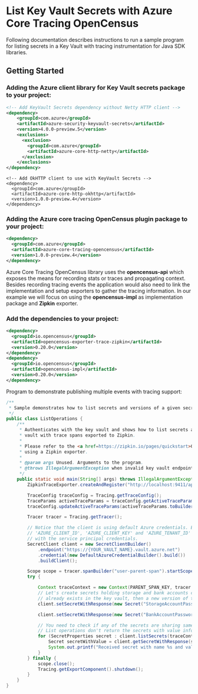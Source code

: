 # List Key Vault Secrets with Azure Core Tracing OpenCensus 
 
Following documentation describes instructions to run a sample program for listing secrets in a Key Vault with tracing instrumentation for Java SDK libraries.

## Getting Started

### Adding the Azure client library for Key Vault secrets package to your project:
[//]: # ({x-version-update-start;com.azure:azure-security-keyvault-secrets;current})
```xml
<!-- Add KeyVault Secrets dependency without Netty HTTP client -->
<dependency>
    <groupId>com.azure</groupId>
    <artifactId>azure-security-keyvault-secrets</artifactId>
    <version>4.0.0-preview.5</version>
    <exclusions>
      <exclusion>
        <groupId>com.azure</groupId>
        <artifactId>azure-core-http-netty</artifactId>
      </exclusion>
    </exclusions>
</dependency>
```
[//]: # ({x-version-update-end})
[//]: # ({x-version-update-start;com.azure:azure-core-http-okhttp;current})
```
<!-- Add OkHTTP client to use with KeyVault Secrets -->
<dependency>
  <groupId>com.azure</groupId>
  <artifactId>azure-core-http-okhttp</artifactId>
  <version>1.0.0-preview.4</version>
</dependency>
```
### Adding the Azure core tracing OpenCensus plugin package to your project:
[//]: # ({x-version-update-start;com.azure:azure-core-tracing-opencensus;current})
```xml
<dependency>
  <groupId>com.azure</groupId>
  <artifactId>azure-core-tracing-opencensus</artifactId>
  <version>1.0.0-preview.4</version>
</dependency>
```
[//]: # ({x-version-update-end})

Azure Core Tracing OpenCensus library uses the **opencensus-api** which exposes the means for recording stats or traces and propagating context. Besides recording tracing events the application would also need to link the implementation and setup exporters to gather the tracing information.
In our example we will focus on using the  **opencensus-impl** as implementation package and  **Zipkin** exporter.

### Add the dependencies to your project:

```xml
<dependency>
  <groupId>io.opencensus</groupId>
  <artifactId>opencensus-exporter-trace-zipkin</artifactId>
  <version>0.20.0</version>
</dependency>
<dependency>
  <groupId>io.opencensus</groupId>
  <artifactId>opencensus-impl</artifactId>
  <version>0.20.0</version>
</dependency>
```
Program to demonstrate publishing multiple events with tracing support:

```java
/**
 * Sample demonstrates how to list secrets and versions of a given secret in the key vault with tracing enabled.
 */
public class ListOperations {
    /**
     * Authenticates with the key vault and shows how to list secrets and list versions of a specific secret in the key
     * vault with trace spans exported to Zipkin.
     *
     * Please refer to the <a href=https://zipkin.io/pages/quickstart>Quickstart Zipkin</a> for more documentation on
     * using a Zipkin exporter.
     *
     * @param args Unused. Arguments to the program.
     * @throws IllegalArgumentException when invalid key vault endpoint is passed.
     */
    public static void main(String[] args) throws IllegalArgumentException {
        ZipkinTraceExporter.createAndRegister("http://localhost:9411/api/v2/spans", "tracing-to-zipkin-service");

        TraceConfig traceConfig = Tracing.getTraceConfig();
        TraceParams activeTraceParams = traceConfig.getActiveTraceParams();
        traceConfig.updateActiveTraceParams(activeTraceParams.toBuilder().setSampler(Samplers.alwaysSample()).build());

        Tracer tracer = Tracing.getTracer();

        // Notice that the client is using default Azure credentials. Ensure that environment variables 
        // 'AZURE_CLIENT_ID', 'AZURE_CLIENT_KEY' and 'AZURE_TENANT_ID' credentials to work
        // with the service principal credentials.
        SecretClient client = new SecretClientBuilder()
            .endpoint("https://{YOUR_VAULT_NAME}.vault.azure.net")
            .credential(new DefaultAzureCredentialBuilder().build())
            .buildClient();

        Scope scope = tracer.spanBuilder("user-parent-span").startScopedSpan();
        try {

            Context traceContext = new Context(PARENT_SPAN_KEY, tracer.getCurrentSpan());
            // Let's create secrets holding storage and bank accounts credentials. if the secret
            // already exists in the key vault, then a new version of the secret is created.
            client.setSecretWithResponse(new Secret("StorageAccountPassword", "password"), traceContext);

            client.setSecretWithResponse(new Secret("BankAccountPassword", "password"), traceContext);

            // You need to check if any of the secrets are sharing same values. Let's list the secrets and print their values.
            // List operations don't return the secrets with value information. So, for each returned secret we call getSecret to get the secret with its value information.
            for (SecretProperties secret : client.listSecrets(traceContext)) {
                Secret secretWithValue = client.getSecretWithResponse(secret, traceContext).getValue();
                System.out.printf("Received secret with name %s and value %s%n", secretWithValue.getName(), secretWithValue.getValue());
            }
        } finally {
            scope.close();
            Tracing.getExportComponent().shutdown();
        }
    }
}
```
